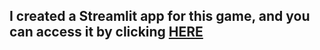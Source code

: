 I created a Streamlit app for this game, and you can access it by clicking [HERE](https://sp9qmyiwsvzzhjggsthwrd.streamlit.app/)
---
